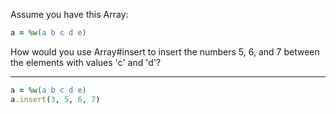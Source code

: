 Assume you have this Array:
```ruby
a = %w(a b c d e)
```
How would you use Array#insert to insert the numbers 5, 6, and 7 between the elements with values 'c' and 'd'?

---
```ruby
a = %w(a b c d e)
a.insert(3, 5, 6, 7)
```